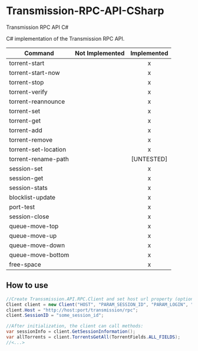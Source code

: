 Transmission-RPC-API-CSharp
===========================

Transmission RPC API C#

C# implementation of the Transmission RPC API.

| Command              | Not Implemented | Implemented|
| -------------------- |:-:|:-:|
| torrent-start        |   | x |
| torrent-start-now    |   | x |
| torrent-stop         |   | x |
| torrent-verify       |   | x |
| torrent-reannounce   |   | x |
| torrent-set          |   | x |
| torrent-get          |   | x |
| torrent-add          |   | x |
| torrent-remove       |   | x |
| torrent-set-location |   | x |
| torrent-rename-path  |   | [UNTESTED] |
| session-set          |   | x |
| session-get          |   | x |
| session-stats        |   | x |
| blocklist-update     |   | x |
| port-test            |   | x |
| session-close        |   | x |
| queue-move-top       |   | x |
| queue-move-up        |   | x |
| queue-move-down      |   | x |
| queue-move-bottom    |   | x |
| free-space           |   | x |

How to use
-------------

```C#
//Create Transsmission.API.RPC.Client and set host url property (optional set session id property).
Client client = new Client("HOST", "PARAM_SESSION_ID", "PARAM_LOGIN", "PARAM_PASS");
client.Host = "http://host:port/transmission/rpc";
client.SessionID = "some_session_id";

//After initialization, the client can call methods:
var sessionInfo = client.GetSessionInformation();
var allTorrents = client.TorrentsGetAll(TorrentFields.ALL_FIELDS);
//<...>
```
